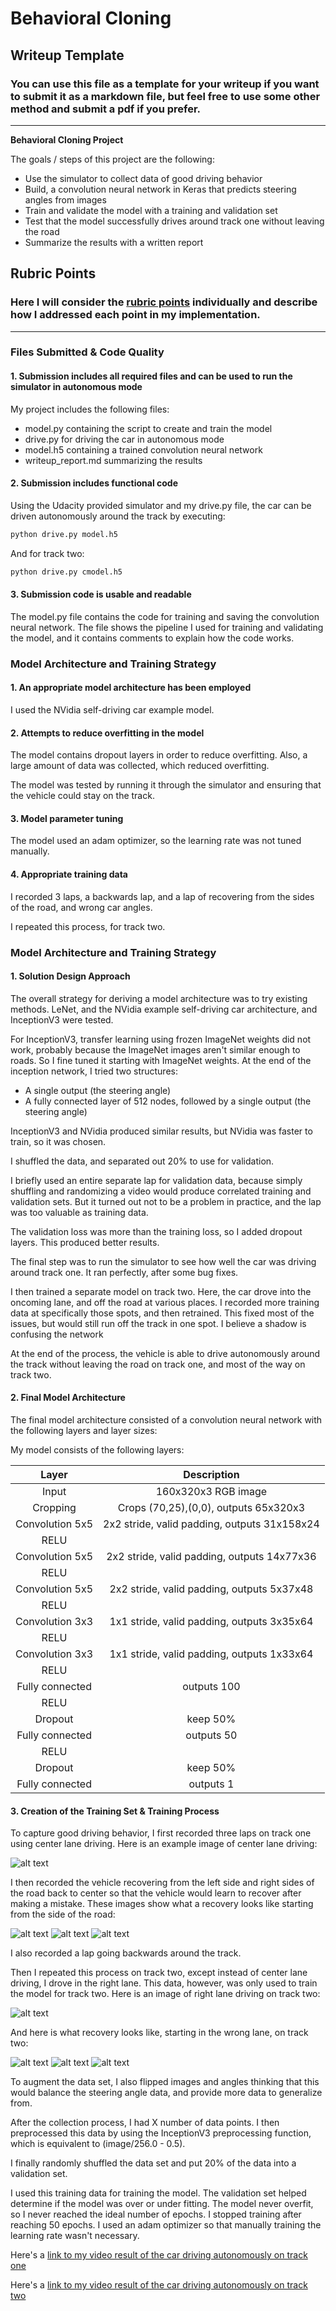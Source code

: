 
# **Behavioral Cloning** 

## Writeup Template

### You can use this file as a template for your writeup if you want to submit it as a markdown file, but feel free to use some other method and submit a pdf if you prefer.

---

**Behavioral Cloning Project**

The goals / steps of this project are the following:
* Use the simulator to collect data of good driving behavior
* Build, a convolution neural network in Keras that predicts steering angles from images
* Train and validate the model with a training and validation set
* Test that the model successfully drives around track one without leaving the road
* Summarize the results with a written report


## Rubric Points
### Here I will consider the [rubric points](https://review.udacity.com/#!/rubrics/432/view) individually and describe how I addressed each point in my implementation.  

---
### Files Submitted & Code Quality

#### 1. Submission includes all required files and can be used to run the simulator in autonomous mode

My project includes the following files:
* model.py containing the script to create and train the model
* drive.py for driving the car in autonomous mode
* model.h5 containing a trained convolution neural network 
* writeup_report.md summarizing the results

#### 2. Submission includes functional code
Using the Udacity provided simulator and my drive.py file, the car can be driven autonomously around the track by executing:
```sh
python drive.py model.h5
```
And for track two:
```sh
python drive.py cmodel.h5
```

#### 3. Submission code is usable and readable

The model.py file contains the code for training and saving the convolution neural network. The file shows the pipeline I used for training and validating the model, and it contains comments to explain how the code works.

### Model Architecture and Training Strategy

#### 1. An appropriate model architecture has been employed

I used the NVidia self-driving car example model.

#### 2. Attempts to reduce overfitting in the model

The model contains dropout layers in order to reduce overfitting. Also, a large amount of data was collected, which reduced overfitting.

The model was tested by running it through the simulator and ensuring that the vehicle could stay on the track.

#### 3. Model parameter tuning

The model used an adam optimizer, so the learning rate was not tuned manually.

#### 4. Appropriate training data

I recorded 3 laps, a backwards lap, and a lap of recovering from the sides of the road, and wrong car angles.

I repeated this process, for track two.

### Model Architecture and Training Strategy

#### 1. Solution Design Approach

The overall strategy for deriving a model architecture was to try existing methods. LeNet, and the NVidia example self-driving car architecture, and InceptionV3 were tested.

For InceptionV3, transfer learning using frozen ImageNet weights did not work, probably because the ImageNet images aren't similar enough to roads. So I fine tuned it starting with ImageNet weights. At the end of the inception network, I tried two structures:
- A single output (the steering angle)
- A fully connected layer of 512 nodes, followed by a single output (the steering angle)

InceptionV3 and NVidia produced similar results, but NVidia was faster to train, so it was chosen.

I shuffled the data, and separated out 20% to use for validation. 

I briefly used an entire separate lap for validation data, because simply shuffling and randomizing a video would produce correlated training and validation sets. But it turned out not to be a problem in practice, and the lap was too valuable as training data.

The validation loss was more than the training loss, so I added dropout layers. This produced better results.

The final step was to run the simulator to see how well the car was driving around track one. It ran perfectly, after some bug fixes.

I then trained a separate model on track two. Here, the car drove into the oncoming lane, and off the road at various places. I recorded more training data at specifically those spots, and then retrained. This fixed most of the issues, but would still run off the track in one spot. I believe a shadow is confusing the network

At the end of the process, the vehicle is able to drive autonomously around the track without leaving the road on track one, and most of the way on track two.

#### 2. Final Model Architecture

The final model architecture consisted of a convolution neural network with the following layers and layer sizes:

My model consists of the following layers:

| Layer         		|     Description	        					| 
|:---------------------:|:---------------------------------------------:| 
| Input         		| 160x320x3 RGB image   						| 
| Cropping     	        | Crops (70,25),(0,0), outputs 65x320x3 	    |
| Convolution 5x5     	| 2x2 stride, valid padding, outputs 31x158x24 	|
| RELU					|												|
| Convolution 5x5     	| 2x2 stride, valid padding, outputs 14x77x36 	|
| RELU					|												|
| Convolution 5x5     	| 2x2 stride, valid padding, outputs 5x37x48 	|
| RELU					|												|
| Convolution 3x3     	| 1x1 stride, valid padding, outputs 3x35x64 	|
| RELU					|												|
| Convolution 3x3     	| 1x1 stride, valid padding, outputs 1x33x64 	|
| RELU					|												|
| Fully connected		| outputs 100        							|
| RELU					|												|
| Dropout				| keep 50%										|
| Fully connected		| outputs 50        							|
| RELU					|												|
| Dropout				| keep 50%										|
| Fully connected		| outputs 1        							    |

#### 3. Creation of the Training Set & Training Process

To capture good driving behavior, I first recorded three laps on track one using center lane driving. Here is an example image of center lane driving:

![alt text](./writeup_files/center_lane_driving.jpg)

I then recorded the vehicle recovering from the left side and right sides of the road back to center so that the vehicle would learn to recover after making a mistake. These images show what a recovery looks like starting from the side of the road:

![alt text](./writeup_files/recovery1.jpg)
![alt text](./writeup_files/recovery2.jpg)
![alt text](./writeup_files/recovery3.jpg)

I also recorded a lap going backwards around the track.

Then I repeated this process on track two, except instead of center lane driving, I drove in the right lane. This data, however, was only used to train the model for track two. Here is an image of right lane driving on track two:

![alt text](./writeup_files/c_right_lane_driving.jpg)

And here is what recovery looks like, starting in the wrong lane, on track two:

![alt text](./writeup_files/crecovery1.jpg)
![alt text](./writeup_files/crecovery2.jpg)
![alt text](./writeup_files/crecovery3.jpg)

To augment the data set, I also flipped images and angles thinking that this would balance the steering angle data, and provide more data to generalize from.

After the collection process, I had X number of data points. I then preprocessed this data by using the InceptionV3 preprocessing function, which is equivalent to (image/256.0 - 0.5).

I finally randomly shuffled the data set and put 20% of the data into a validation set. 

I used this training data for training the model. The validation set helped determine if the model was over or under fitting. The model never overfit, so I never reached the ideal number of epochs. I stopped training after reaching 50 epochs. I used an adam optimizer so that manually training the learning rate wasn't necessary.


Here's a [link to my video result of the car driving autonomously on track one](./writeup_files/run.mp4)

Here's a [link to my video result of the car driving autonomously on track two](./writeup_files/crun.mp4)
